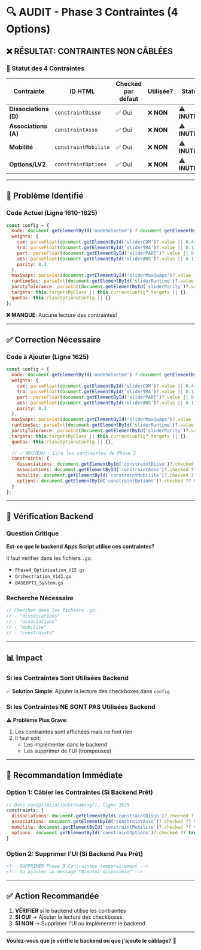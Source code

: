 # 🔍 AUDIT - Phase 3 Contraintes (4 Options)

## ❌ RÉSULTAT: CONTRAINTES NON CÂBLÉES

### 🎯 Statut des 4 Contraintes

| Contrainte | ID HTML | Checked par défaut | Utilisée? | Statut |
|------------|---------|-------------------|-----------|--------|
| **Dissociations (D)** | `constraintDisso` | ✅ Oui | ❌ **NON** | ⚠️ **INUTILE** |
| **Associations (A)** | `constraintAsso` | ✅ Oui | ❌ **NON** | ⚠️ **INUTILE** |
| **Mobilité** | `constraintMobilite` | ✅ Oui | ❌ **NON** | ⚠️ **INUTILE** |
| **Options/LV2** | `constraintOptions` | ✅ Oui | ❌ **NON** | ⚠️ **INUTILE** |

---

## 📍 Problème Identifié

### Code Actuel (Ligne 1610-1625)

```javascript
const config = {
  mode: document.getElementById('modeSelected') ? document.getElementById('modeSelected').value : 'TEST',
  weights: {
    com: parseFloat(document.getElementById('sliderCOM')?.value || 0.4),
    tra: parseFloat(document.getElementById('sliderTRA')?.value || 0.1),
    part: parseFloat(document.getElementById('sliderPART')?.value || 0.1),
    abs: parseFloat(document.getElementById('sliderABS')?.value || 0.1),
    parity: 0.3
  },
  maxSwaps: parseInt(document.getElementById('sliderMaxSwaps')?.value || 30),
  runtimeSec: parseInt(document.getElementById('sliderRuntime')?.value || 180),
  parityTolerance: parseInt(document.getElementById('sliderParity')?.value || 2),
  targets: this.targetsByClass || this.currentConfig?.targets || {},
  quotas: this.classOptionsConfig || {}
};
```

**❌ MANQUE**: Aucune lecture des contraintes!

---

## ✅ Correction Nécessaire

### Code à Ajouter (Ligne 1625)

```javascript
const config = {
  mode: document.getElementById('modeSelected') ? document.getElementById('modeSelected').value : 'TEST',
  weights: {
    com: parseFloat(document.getElementById('sliderCOM')?.value || 0.4),
    tra: parseFloat(document.getElementById('sliderTRA')?.value || 0.1),
    part: parseFloat(document.getElementById('sliderPART')?.value || 0.1),
    abs: parseFloat(document.getElementById('sliderABS')?.value || 0.1),
    parity: 0.3
  },
  maxSwaps: parseInt(document.getElementById('sliderMaxSwaps')?.value || 30),
  runtimeSec: parseInt(document.getElementById('sliderRuntime')?.value || 180),
  parityTolerance: parseInt(document.getElementById('sliderParity')?.value || 2),
  targets: this.targetsByClass || this.currentConfig?.targets || {},
  quotas: this.classOptionsConfig || {},
  
  // ✅ NOUVEAU : Lire les contraintes de Phase 3
  constraints: {
    dissociations: document.getElementById('constraintDisso')?.checked ?? true,
    associations: document.getElementById('constraintAsso')?.checked ?? true,
    mobilite: document.getElementById('constraintMobilite')?.checked ?? true,
    options: document.getElementById('constraintOptions')?.checked ?? true
  }
};
```

---

## 🔧 Vérification Backend

### Question Critique

**Est-ce que le backend Apps Script utilise ces contraintes?**

Il faut vérifier dans les fichiers `.gs`:
- `Phase4_Optimisation_V15.gs`
- `Orchestration_V14I.gs`
- `BASEOPTI_System.gs`

### Recherche Nécessaire

```javascript
// Chercher dans les fichiers .gs:
// - "dissociations"
// - "associations"
// - "mobilite"
// - "constraints"
```

---

## 📊 Impact

### Si les Contraintes Sont Utilisées Backend

✅ **Solution Simple**: Ajouter la lecture des checkboxes dans `config`

### Si les Contraintes NE SONT PAS Utilisées Backend

⚠️ **Problème Plus Grave**: 
1. Les contraintes sont affichées mais ne font rien
2. Il faut soit:
   - Les implémenter dans le backend
   - Les supprimer de l'UI (trompeuses)

---

## 🎯 Recommandation Immédiate

### Option 1: Câbler les Contraintes (Si Backend Prêt)

```javascript
// Dans runOptimizationStreaming(), ligne 1625
constraints: {
  dissociations: document.getElementById('constraintDisso')?.checked ?? true,
  associations: document.getElementById('constraintAsso')?.checked ?? true,
  mobilite: document.getElementById('constraintMobilite')?.checked ?? true,
  options: document.getElementById('constraintOptions')?.checked ?? true
}
```

### Option 2: Supprimer l'UI (Si Backend Pas Prêt)

```html
<!-- SUPPRIMER Phase 3 Contraintes temporairement -->
<!-- Ou ajouter un message "Bientôt disponible" -->
```

---

## ✅ Action Recommandée

1. **VÉRIFIER** si le backend utilise les contraintes
2. **SI OUI** → Ajouter la lecture des checkboxes
3. **SI NON** → Supprimer l'UI ou implémenter le backend

---

**Voulez-vous que je vérifie le backend ou que j'ajoute le câblage?** 🔧
